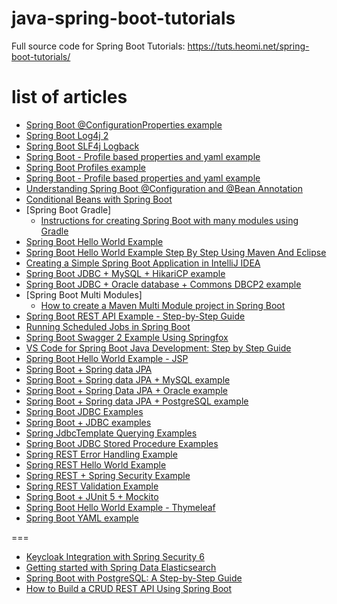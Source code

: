 # java-spring-boot-tutorials
Full source code for Spring Boot Tutorials: https://tuts.heomi.net/spring-boot-tutorials/

# list of articles
* [Spring Boot @ConfigurationProperties example](./externalize-config-properties-yaml/README.md)
* [Spring Boot Log4j 2](./logging-log4j2/README.md)
* [Spring Boot SLF4j Logback](./logging-slf4j-logback/README.md)
* [Spring Boot - Profile based properties and yaml example](./profile-properties/README.md)
* [Spring Boot Profiles example](./profile-simple/README.md)
* [Spring Boot - Profile based properties and yaml example](./profile-yaml/README.md)
* [Understanding Spring Boot @Configuration and @Bean Annotation](./spring-boot-beans-configuration/README.md)
* [Conditional Beans with Spring Boot](./spring-boot-conditional-beans/README.md)
* [Spring Boot Gradle]
    - [Instructions for creating Spring Boot with many modules using Gradle](./spring-boot-gradle/multiple-module-gradle/README.md)
* [Spring Boot Hello World Example](./spring-boot-hello-world/README.md)
* [Spring Boot Hello World Example Step By Step Using Maven And Eclipse](./spring-boot-helloworld/README.md)
* [Creating a Simple Spring Boot Application in IntelliJ IDEA](./spring-boot-idea-helloworld/README.md)
* [Spring Boot JDBC + MySQL + HikariCP example](./spring-boot-jdbc-mysql/README.md)
* [Spring Boot JDBC + Oracle database + Commons DBCP2 example](./spring-boot-jdbc-oracle/README.md)
* [Spring Boot Multi Modules]
    - [How to create a Maven Multi Module project in Spring Boot](./spring-boot-multi-modules/maven-multi-module-project/README.md)
* [Spring Boot REST API Example - Step-by-Step Guide](./spring-boot-restapi-examples/README.md)
* [Running Scheduled Jobs in Spring Boot](./spring-boot-scheduler/README.md)
* [Spring Boot Swagger 2 Example Using Springfox](./spring-boot-swagger2-springfox/README.md)
* [VS Code for Spring Boot Java Development: Step by Step Guide](./spring-boot-vscode-demo/README.md)
* [Spring Boot Hello World Example - JSP](./spring-boot-web-jsp/README.md)
* [Spring Boot + Spring data JPA](./spring-data-jpa/README.md)
* [Spring Boot + Spring data JPA + MySQL example](./spring-data-jpa-mysql/README.md)
* [Spring Boot + Spring Data JPA + Oracle example](./spring-data-jpa-oracle/README.md)
* [Spring Boot + Spring data JPA + PostgreSQL example](./spring-data-jpa-postgresql/README.md)
* [Spring Boot JDBC Examples](./spring-jdbc/README.md)
* [Spring Boot + JDBC examples](./spring-jdbc-full/README.md)
* [Spring JdbcTemplate Querying Examples](./spring-jdbc-queries/README.md)
* [Spring Boot JDBC Stored Procedure Examples](./spring-jdbc-sp/README.md)
* [Spring REST Error Handling Example](./spring-rest-error-handling/README.md)
* [Spring REST Hello World Example](./spring-rest-hello-world/README.md)
* [Spring REST + Spring Security Example](./spring-rest-security/README.md)
* [Spring REST Validation Example](./spring-rest-validation/README.md)
* [Spring Boot + JUnit 5 + Mockito](./testing-junit5-mockito/README.md)
* [Spring Boot Hello World Example - Thymeleaf](./web-thymeleaf/README.md)
* [Spring Boot YAML example](./yaml-simple/README.md)

===

* [Keycloak Integration with Spring Security 6](./spring-security-keycloak/README.md)
* [Getting started with Spring Data Elasticsearch](./spring-boot-elasticsearch/README.md)
* [Spring Boot with PostgreSQL: A Step-by-Step Guide](./spring-boot-postgresql/README.md)
* [How to Build a CRUD REST API Using Spring Boot](./spring-boot-crud-restapi/README.md)